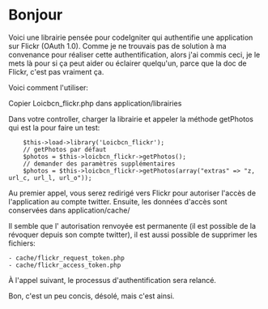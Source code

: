 # Bonjour
Voici une librairie pensée pour codeIgniter qui authentifie une application sur Flickr (OAuth 1.0).
Comme je ne trouvais pas de solution à ma convenance pour réaliser cette authentification, alors j'ai commis ceci, je le mets là pour si ça peut aider ou éclairer quelqu'un, parce que la doc de Flickr, c'est pas vraiment ça.

Voici comment l'utiliser:

Copier Loicbcn_flickr.php dans application/librairies

Dans votre controller, charger la librairie et appeler la méthode getPhotos qui est la pour faire un test:

        $this->load->library('Loicbcn_flickr');
        // getPhotos par défaut
        $photos = $this->loicbcn_flickr->getPhotos();
        // demander des paramètres supplémentaires
        $photos = $this->loicbcn_flickr->getPhotos(array("extras" => "z, url_c, url_l, url_o"));

Au premier appel, vous serez redirigé vers Flickr pour autoriser l'accès de l'application au compte twitter.
Ensuite, les données d'accès sont conservées dans application/cache/

Il semble que l' autorisation renvoyée est permanente (il est possible de la révoquer depuis son compte twitter), il est aussi possible de supprimer les fichiers:

    - cache/flickr_request_token.php
    - cache/flickr_access_token.php

À l'appel suivant, le processus d'authentification sera relancé.

Bon, c'est un peu concis, désolé, mais c'est ainsi.